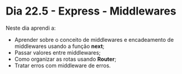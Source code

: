 # Dia 22.5 - Express - Middlewares

Neste dia aprendi a:

- Aprender sobre o conceito de middlewares e encadeamento de middlewares usando a função **next**;
- Passar valores entre middlewares;
- Como organizar as rotas usando **Router**;
- Tratar erros com middleware de erros.
